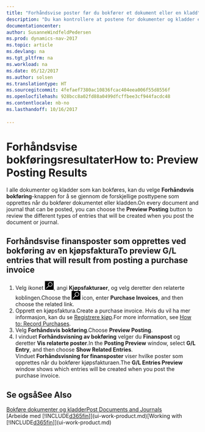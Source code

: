 ```yaml
---
title: "Forhåndsvise poster før du bokfører et dokument eller en kladd"
description: "Du kan kontrollere at postene for dokumenter og kladder er nøyaktige, før du bokfører dem i Finans."
documentationcenter: 
author: SusanneWindfeldPedersen
ms.prod: dynamics-nav-2017
ms.topic: article
ms.devlang: na
ms.tgt_pltfrm: na
ms.workload: na
ms.date: 05/12/2017
ms.author: solsen
ms.translationtype: HT
ms.sourcegitcommit: 4fefaef7380ac10836fcac404eea006f55d8556f
ms.openlocfilehash: 928bcc8a02fd88a0499dfcffbee3cf944facdc48
ms.contentlocale: nb-no
ms.lasthandoff: 10/16/2017

---
```

# <a name="how-to-preview-posting-results"></a><span data-ttu-id="c2b16-103">Forhåndsvise bokføringsresultater</span><span class="sxs-lookup"><span data-stu-id="c2b16-103">How to: Preview Posting Results</span></span>
<span data-ttu-id="c2b16-104">I alle dokumenter og kladder som kan bokføres, kan du velge **Forhåndsvis bokføring**-knappen for å se gjennom de forskjellige posttypene som opprettes når du bokfører dokumentet eller kladden.</span><span class="sxs-lookup"><span data-stu-id="c2b16-104">On every document and journal that can be posted, you can choose the **Preview Posting** button to review the different types of entries that will be created when you post the document or journal.</span></span>

## <a name="to-preview-gl-entries-that-will-result-from-posting-a-purchase-invoice"></a><span data-ttu-id="c2b16-105">Forhåndsvise finansposter som opprettes ved bokføring av en kjøpsfaktura</span><span class="sxs-lookup"><span data-stu-id="c2b16-105">To preview G/L entries that will result from posting a purchase invoice</span></span>
1. <span data-ttu-id="c2b16-106">Velg ikonet ![Søk etter side eller rapport](media/ui-search/search_small.png "Søk etter side eller rapport"), angi **Kjøpsfakturaer**, og velg deretter den relaterte koblingen.</span><span class="sxs-lookup"><span data-stu-id="c2b16-106">Choose the ![Search for Page or Report](media/ui-search/search_small.png "Search for Page or Report icon") icon, enter **Purchase Invoices**, and then choose the related link.</span></span>
2. <span data-ttu-id="c2b16-107">Opprett en kjøpsfaktura.</span><span class="sxs-lookup"><span data-stu-id="c2b16-107">Create a purchase invoice.</span></span> <span data-ttu-id="c2b16-108">Hvis du vil ha mer informasjon, kan du se [Registrere kjøp](purchasing-how-record-purchases.md).</span><span class="sxs-lookup"><span data-stu-id="c2b16-108">For more information, see [How to: Record Purchases](purchasing-how-record-purchases.md).</span></span>
3. <span data-ttu-id="c2b16-109">Velg **Forhåndsvis bokføring**.</span><span class="sxs-lookup"><span data-stu-id="c2b16-109">Choose **Preview Posting**.</span></span>
4. <span data-ttu-id="c2b16-110">I vinduet **Forhåndsvisning av bokføring** velger du **Finanspost** og deretter **Vis relaterte poster**.</span><span class="sxs-lookup"><span data-stu-id="c2b16-110">In the **Posting Preview** window, select **G/L Entry**, and then choose **Show Related Entries**.</span></span>  
   <span data-ttu-id="c2b16-111">Vinduet **Forhåndsvisning for finansposter** viser hvilke poster som opprettes når du bokfører kjøpsfakturaen.</span><span class="sxs-lookup"><span data-stu-id="c2b16-111">The **G/L Entries Preview** window shows which entries will be created when you post the purchase invoice.</span></span>

## <a name="see-also"></a><span data-ttu-id="c2b16-112">Se også</span><span class="sxs-lookup"><span data-stu-id="c2b16-112">See Also</span></span>
[<span data-ttu-id="c2b16-113">Bokføre dokumenter og kladder</span><span class="sxs-lookup"><span data-stu-id="c2b16-113">Post Documents and Journals</span></span>](ui-post-documents-journals.md)  
<span data-ttu-id="c2b16-114">[Arbeide med [!INCLUDE[d365fin](includes/d365fin_md.md)]](ui-work-product.md)</span><span class="sxs-lookup"><span data-stu-id="c2b16-114">[Working with [!INCLUDE[d365fin](includes/d365fin_md.md)]](ui-work-product.md)</span></span>



